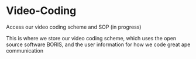 # Video-Coding
Access our video coding scheme and SOP (in progress)

This is where we store our video coding scheme, which uses the open source software BORIS, and the user information for how we code great ape communication
